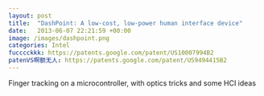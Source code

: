 ```yaml
---
layout: post
title:  "DashPoint: A low-cost, low-power human interface device"
date:   2013-06-07 22:21:59 +00:00
image: /images/dashpoint.png
categories: Intel
fucccckkk: https://patents.google.com/patent/US10007994B2 
patenVS啊额无人: https://patents.google.com/patent/US9494415B2
---
```

Finger tracking on a microcontroller, with optics tricks and some HCI ideas